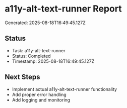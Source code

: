 # a11y-alt-text-runner Report

Generated: 2025-08-18T16:49:45.127Z

## Status
- Task: a11y-alt-text-runner
- Status: Completed
- Timestamp: 2025-08-18T16:49:45.127Z

## Next Steps
- Implement actual a11y-alt-text-runner functionality
- Add proper error handling
- Add logging and monitoring
